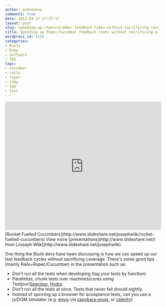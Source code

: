 ```yaml
---
author: andrewhao
comments: true
date: 2012-04-27 17:27:17
layout: post
slug: speeding-up-rspeccucumber-feedback-times-without-sacrificing-coverage
title: Speeding up Rspec/Cucumber feedback times without sacrificing coverage
wordpress_id: 1155
categories:
- Rails
- Ruby
- Software
- TDD
tags:
- cucumber
- rails
- rspec
- ruby
- tdd
- test
---
```

<iframe src="http://www.slideshare.net/slideshow/embed_code/4479466" width="512" height="421" frameborder="0" marginwidth="0" marginheight="0" scrolling="no" style="border:1px solid #CCC;border-width:1px 1px 0;margin-bottom:5px" allowfullscreen>
</iframe>
[Rocket Fuelled Cucumbers](http://www.slideshare.net/josephwilk/rocket-fuelled-cucumbers)
View more [presentations](http://www.slideshare.net/) from [Joseph Wilk](http://www.slideshare.net/josephwilk)

One thing the Blurb devs have been discussing is how we can speed up our test feedback cycles without sacrificing coverage. There's some good tips (mainly Rails+Rspec/Cucumber) in the presentation such as:

  * Don't run all the tests when developing (tag your tests by function)
  * Parallelize, chunk tests over machines/cores using Testjour/[Specjour](https://github.com/sandro/specjour), [Hydra](https://github.com/ngauthier/hydra)
  * Don't run all the tests at once. Tests that never fail should nightly.
  * Instead of spinning up a browser for acceptance tests, can you use a js/DOM simulator (e.g. [envjs](https://github.com/thatcher/env-js) via [capybara-envjs](https://github.com/smparkes/capybara-envjs), or [celerity](https://github.com/jarib/celerity))


